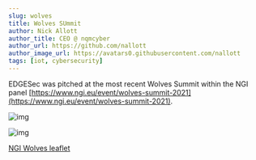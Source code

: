 ```yaml
---
slug: wolves
title: Wolves SUmmit
author: Nick Allott
author_title: CEO @ nqmcyber
author_url: https://github.com/nallott
author_image_url: https://avatars0.githubusercontent.com/nallott
tags: [iot, cybersecurity]
---
```


EDGESec was pitched at the most recent Wolves Summit within the NGI panel [https://www.ngi.eu/event/wolves-summit-2021](https://www.ngi.eu/event/wolves-summit-2021).

![img](https://www.wolvessummit.com/hubfs/wolves_summit_d3_closing_029_5195-1.jpg)

![img](https://www.ngi.eu/wp-content/uploads/sites/48/2021/10/NGI_WolvesSummit2021-1.jpg)

[NGI Wolves leaflet](/NGIWolves.pdf)
